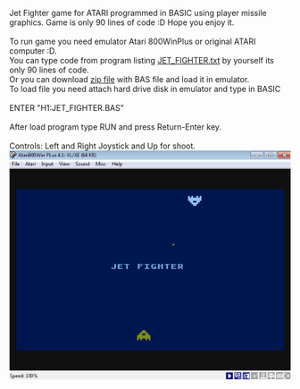 Jet Fighter game for ATARI programmed in BASIC using player missile graphics. Game is only 90 lines of code :D Hope you enjoy it.<br>
<br>
To run game you need emulator Atari 800WinPlus or original ATARI computer :D.<br>
You can type code from program listing [JET_FIGHTER.txt](https://github.com/mateuszpawlowski-programmer/JetFighter/blob/main/JET_FIGHTER.txt) by yourself its only 90 lines of code.<br>
Or you can download [zip file](https://github.com/mateuszpawlowski-programmer/JetFighter/blob/main/JET_FIGHTER.zip) with BAS file and load it in emulator.<br>
To load file you need attach hard drive disk in emulator and type in BASIC <br><br>
ENTER "H1:JET_FIGHTER.BAS"<br><br>
After load program type RUN and press Return-Enter key.<br><br>
Controls: Left and Right Joystick and Up for shoot.<br>
![alt text](https://github.com/mateuszpawlowski-programmer/JetFighter/blob/main/jet_fighter_1.png)
